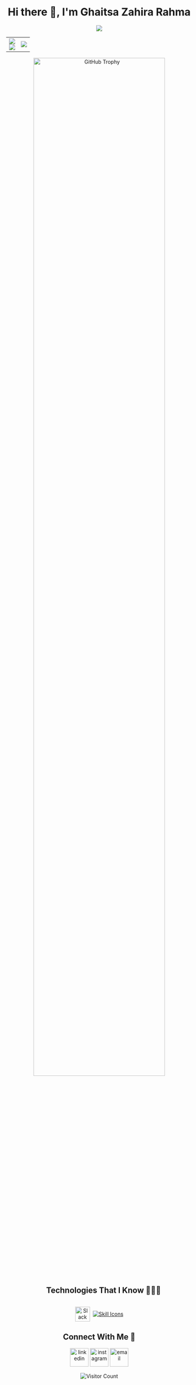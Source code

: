 <!-- Personal Greeting -->
<h1 align="center">Hi there 👋, I'm Ghaitsa Zahira Rahma</h1>
<p align="center">
  <a href="https://github.com/DenverCoder1/readme-typing-svg"><img src="https://readme-typing-svg.herokuapp.com?font=Time+New+Roman&color=%23C8BE25&size=25&center=true&vCenter=true&width=600&height=100&lines=Software+Engineer;Freshgraduate+from+Informatics;Competitive+Programmer;Always+curious+to+learning+new+things"></a>
</p>

<!-- GitHub Stats & Streak -->
<p align="center">
  <table align="center">
    <tr>
      <td width="50%" align="center">
        <img src="https://github-readme-stats.vercel.app/api?username=ghaitsazahirar&theme=dark&show_icons=true&count_private=true" />
        <br>
        <img src="https://github-readme-streak-stats.herokuapp.com/?user=ghaitsazahirar&theme=dark&hide_border=false" />
      </td>
      <td width="50%" align="center">
        <img src="https://github-readme-stats.anuraghazra1.vercel.app/api/top-langs/?username=ghaitsazahirar&theme=dark&hide_border=false&no-bg=true&no-frame=true&langs_count=10" />
      </td>
    </tr>
  </table>
</p>

<!-- GitHub Trophy -->
<div align="center">
  <img width="84%" src="https://github-profile-trophy.vercel.app/?username=ghaitsazahirar&theme=radical&row=1&column=7&margin-h=15&margin-w=5&no-bg=true" alt="GitHub Trophy" />
</div>

<!-- Technologies -->
<!--h2 without bottom border-->
<div id="user-content-toc">
  <ul align="center">
    <summary><h2 style="display: inline-block">Technologies That I Know 👨🏻‍💻</h2></summary>
  </ul>
</div>

<!-- Tech Stack Icons -->
<p align="center" style="display: flex; justify-content: center; align-items: center; flex-wrap: wrap; gap: 8px;">
  <!-- Manual Slack Icon -->
  <a href="https://slack.com" target="_blank">
    <img src="https://cdn.worldvectorlogo.com/logos/slack-new-logo.svg" alt="Slack" width="40" style="vertical-align: middle;" />
  </a>

  <!-- Skill Icons -->
  <a href="https://skillicons.dev" target="_blank">
    <img src="https://skillicons.dev/icons?i=git,css,discord,postgres,express,figma,firebase,github,html,js,linux,mysql,nodejs,postman,react,tailwind,ts,vscode&perline=14" alt="Skill Icons" />
  </a>
</p>

<!-- Social Media (isi sendiri nanti) -->
<div align="center">
  <h2>Connect With Me 🤝</h2>
  <p>
    <a href="https://www.linkedin.com/in/ghaitsa-zahira-rahma/" target="blank"><img src="https://user-images.githubusercontent.com/88904952/234979284-68c11d7f-1acc-4f0c-ac78-044e1037d7b0.png" alt="linkedin" width="50" /></a>
    <a href="https://www.instagram.com/ghazazahira?igsh=MTFjNGZhMzFtaGg1MQ==" target="blank"><img src="https://user-images.githubusercontent.com/88904952/234981169-2dd1e58f-4b7e-468c-8213-034ba62156c3.png" alt="instagram" width="50" /></a>
    <a href="mailto:ghaitsazahira007@gmail.com" target="_blank">
        <img src="https://user-images.githubusercontent.com/88904952/234982627-019fd336-6248-453c-9b05-97c13fd1d207.png" alt="email" width="50" />
    </a>

  </p>
</div>

<!-- Profile Visitor Count -->
<div align="center">
  <img src="https://komarev.com/ghpvc/?username=ghaitsazahirar&style=flat-square&color=blue" alt="Visitor Count"/>
</div>
